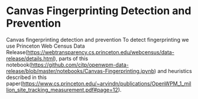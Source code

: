 # Canvas Fingerprinting Detection and Prevention
Canvas fingerprinting detection and prevention
To detect fingerprinting we use Princeton Web Census Data Release(https://webtransparency.cs.princeton.edu/webcensus/data-release/details.html), parts of this notebook(https://github.com/citp/openwpm-data-release/blob/master/notebooks/Canvas-Fingerprinting.ipynb) and heuristics described in this paper(https://www.cs.princeton.edu/~arvindn/publications/OpenWPM_1_million_site_tracking_measurement.pdf#page=12).
